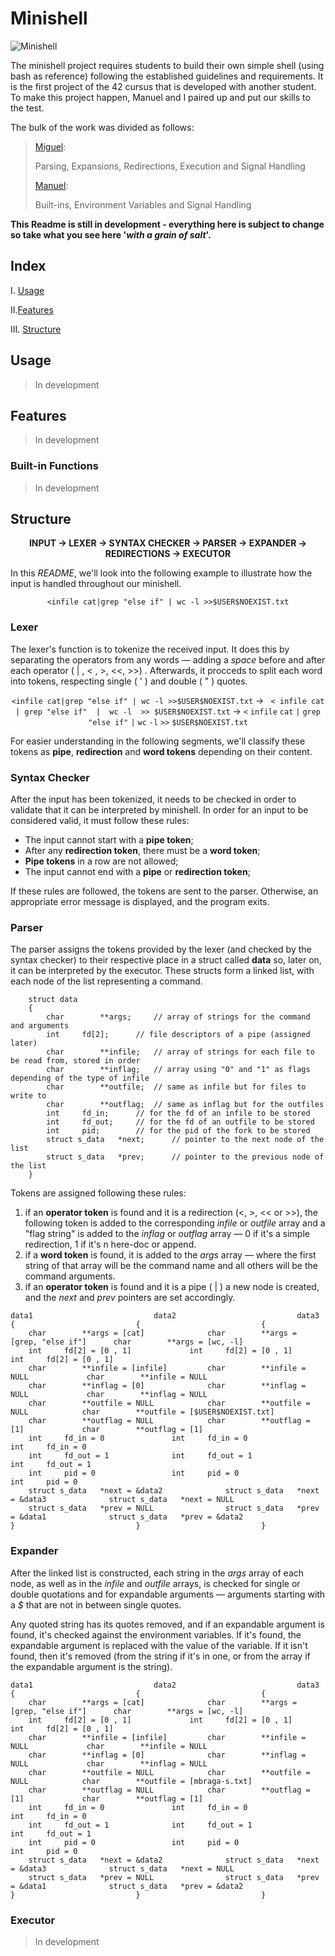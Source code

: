 # Minishell

<img src="https://raw.githubusercontent.com/mbraga-s/42-project-badges/main/covers/cover-minishell.png" alt="Minishell">

The minishell project requires students to build their own simple shell (using bash as reference) following the established guidelines and requirements. It is the first project of the 42 cursus that is developed with another student. To make this project happen, Manuel and I paired up and put our skills to the test.

The bulk of the work was divided as follows:
>[Miguel](https://github.com/mbraga-s):
>
>Parsing, Expansions, Redirections, Execution and Signal Handling
>
>[Manuel](https://github.com/manuelm-git):
>
>Built-ins, Environment Variables and Signal Handling


**This Readme is still in development - everything here is subject to change so take what you see here '*with a grain of salt*'.**
  

## Index

I. [Usage](#usage)

  

II.[Features](#features)

  

III. [Structure](#structure)

  

## Usage

>In development

## Features

>In development

### Built-in Functions

>In development

## Structure

<div  align="center">  <strong>

INPUT → LEXER → SYNTAX CHECKER → PARSER → EXPANDER → REDIRECTIONS → EXECUTOR

</strong>  </div>

In this *README*, we'll look into the following example to illustrate how the input is handled throughout our minishell.

<div  align="center">

`<infile cat|grep "else if" | wc -l >>$USER$NOEXIST.txt`

</div>

### Lexer

The lexer's function is to tokenize the received input. It does this by separating the operators from any words — adding a *space* before and after each operator ( | , < , >, <<, >>) . Afterwards, it procceds to split each word into tokens, respecting single ( ' ) and double ( " ) quotes.

<div  align="center">

`<infile cat|grep "else if" | wc -l >>$USER$NOEXIST.txt` → ` < infile cat | grep "else if"  |  wc -l  >> $USER$NOEXIST.txt` → `<` `infile` `cat` `|` `grep` `"else if"` `|` `wc` `-l` `>>` `$USER$NOEXIST.txt`

</div>

For easier understanding in the following segments, we'll classify these tokens as **pipe**, **redirection** and **word tokens** depending on their content.

### Syntax Checker

After the input has been tokenized,  it needs to be checked in order to validate that it can be interpreted by minishell. In order for an input to be considered valid, it must follow these rules:

 - The input cannot start with a **pipe token**;
 - After any **redirection token**, there must be a **word token**;
 - **Pipe tokens** in a row are not allowed;
 - The input cannot end with a **pipe** or **redirection token**;

If these rules are followed, the tokens are sent to the parser. Otherwise, an appropriate error message is displayed, and the program exits.

### Parser

The parser assigns the tokens provided by the lexer (and checked by the syntax checker) to their respective place in a struct called **data** so, later on, it can be interpreted by the executor. These structs form a linked list, with each node of the list representing a command.

```
    struct data
    {
    	char		**args;		// array of strings for the command and arguments
    	int		fd[2];		// file descriptors of a pipe (assigned later)
    	char		**infile;	// array of strings for each file to be read from, stored in order
    	char		**inflag;	// array using "0" and "1" as flags depending of the type of infile
    	char		**outfile;	// same as infile but for files to write to
    	char		**outflag;	// same as inflag but for the outfiles
    	int		fd_in;		// for the fd of an infile to be stored
    	int		fd_out;		// for the fd of an outfile to be stored
    	int		pid;		// for the pid of the fork to be stored
    	struct s_data	*next;		// pointer to the next node of the list
    	struct s_data	*prev;		// pointer to the previous node of the list
    }	
```

Tokens are assigned following these rules:
 1. if an **operator token** is found and it is a redirection (<, >, << or >>), the following token is added to the corresponding *infile* or *outfile* array and a "flag string" is added to the *inflag* or *outflag* array — 0 if it's a simple redirection, 1 if it's n here-doc or append.
 2. if a **word token** is found, it is added to the *args* array — where the first string of that array will be the command name and all others will be the command arguments.
 3. if an **operator token** is found and it is a pipe ( | ) a new node is created, and the *next* and *prev* pointers are set accordingly.

```
data1							data2							data3
{							{							{
	char		**args = [cat]				char		**args = [grep, "else if"]		char		**args = [wc, -l]
	int		fd[2] = [0 , 1]				int		fd[2] = [0 , 1]				int		fd[2] = [0 , 1]
	char		**infile = [infile]			char		**infile = NULL				char		**infile = NULL
	char		**inflag = [0]				char		**inflag = NULL				char		**inflag = NULL
	char		**outfile = NULL			char		**outfile = NULL			char		**outfile = [$USER$NOEXIST.txt]
	char		**outflag = NULL			char		**outflag = [1]				char		**outflag = [1]
	int		fd_in = 0				int		fd_in = 0				int		fd_in = 0
	int		fd_out = 1				int		fd_out = 1				int		fd_out = 1
	int		pid = 0					int		pid = 0					int		pid = 0
	struct s_data	*next = &data2				struct s_data	*next = &data3				struct s_data	*next = NULL
	struct s_data	*prev = NULL				struct s_data	*prev = &data1				struct s_data	*prev = &data2
}							}							}
```

### Expander

After the linked list is constructed, each string in the *args* array of each node, as well as in the *infile* and *outfile* arrays,  is checked for single or double quotations and for expandable arguments — arguments starting with a *$* that are not in between single quotes.

Any quoted string has its quotes removed, and if an expandable argument is found, it's checked against the environment variables. If it's found, the expandable argument is replaced with the value of the variable. If it isn't found, then it's removed (from the string if it's in one, or from the array if the expandable argument is the string).

```
data1							data2							data3
{							{							{
	char		**args = [cat]				char		**args = [grep, "else if"]		char		**args = [wc, -l]
	int		fd[2] = [0 , 1]				int		fd[2] = [0 , 1]				int		fd[2] = [0 , 1]
	char		**infile = [infile]			char		**infile = NULL				char		**infile = NULL
	char		**inflag = [0]				char		**inflag = NULL				char		**inflag = NULL
	char		**outfile = NULL			char		**outfile = NULL			char		**outfile = [mbraga-s.txt]
	char		**outflag = NULL			char		**outflag = [1]				char		**outflag = [1]
	int		fd_in = 0				int		fd_in = 0				int		fd_in = 0
	int		fd_out = 1				int		fd_out = 1				int		fd_out = 1
	int		pid = 0					int		pid = 0					int		pid = 0
	struct s_data	*next = &data2				struct s_data	*next = &data3				struct s_data	*next = NULL
	struct s_data	*prev = NULL				struct s_data	*prev = &data1				struct s_data	*prev = &data2
}							}							}
```
### Executor
>In development
